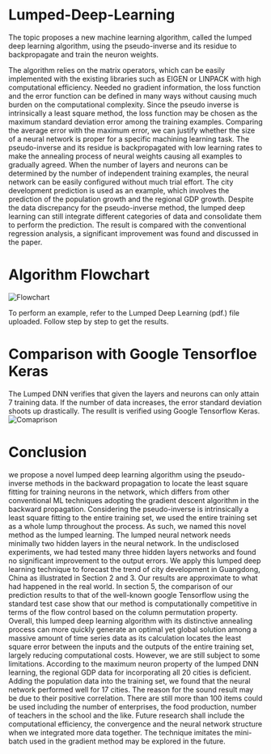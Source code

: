 # Lumped-Deep-Learning
The topic proposes a new machine learning algorithm, called the lumped deep learning algorithm, using the pseudo-inverse and its residue to backpropagate and train the neuron weights.


The algorithm relies on the matrix operators, which can be easily implemented with the existing libraries such as EIGEN or LINPACK with high computational efficiency. Needed no gradient information, the loss function and the error function can be defined in many ways without causing much burden on the computational complexity. Since the pseudo inverse is intrinsically a least square method, the loss function may be chosen as the maximum standard deviation error among the training examples. Comparing the average error with the maximum error, we can justify whether the size of a neural network is proper for a specific machining learning task. The pseudo-inverse and its residue is backpropagated with low learning rates to make the annealing process of neural weights causing all examples to gradually agreed. When the number of layers and neurons can be determined by the number of independent training examples, the neural network can be easily configured without much trial effort. The city development prediction is used as an example, which involves the prediction of the population growth and the regional GDP growth. Despite the data discrepancy for the pseudo-inverse method, the lumped deep learning can still integrate different categories of data and consolidate them to perform the prediction. The result is compared with the conventional regression analysis, a significant improvement was found and discussed in the paper.


# Algorithm Flowchart
![Flowchart](https://github.com/blackbriar07/Lumped-Deep-Learning/assets/64767006/25f09e15-1dbc-447f-b397-07584895e166)

To perform an example, refer to the Lumped Deep Learning (pdf.) file uploaded. Follow step by step to get the results.


# Comparison with Google Tensorfloe Keras
The Lumped DNN verifies that given the layers and neurons can only attain 7 training data. If the number of data increases, the error standard deviation shoots up drastically. The resullt is verified using Google Tensorflow Keras.
![Comaprison](https://github.com/blackbriar07/Lumped-Deep-Learning/assets/64767006/38ed5665-f376-433e-99b5-7155a86d08e0)

# Conclusion
we propose a novel lumped deep learning algorithm using the pseudo-inverse methods in the backward propagation to locate the least square fitting for training neurons in the network, which differs from other conventional ML techniques adopting the gradient descent algorithm in the backward propagation. Considering the pseudo-inverse is intrinsically a least square fitting to the entire training set, we used the entire training set as a whole lump throughout the process.  As such, we named this novel method as the lumped learning. 
The lumped neural network needs minimally two hidden layers in the neural network. In the undisclosed experiments, we had tested many three hidden layers networks and found no significant improvement to the output errors. We apply this lumped deep learning technique to forecast the trend of city development in Guangdong, China as illustrated in Section 2 and 3.  Our results are approximate to what had happened in the real world.  In section 5, the comparison of our prediction results to that of the well-known google Tensorflow using the standard test case show that our method is computationally competitive in terms of the flow control based on the column permutation property.
Overall, this lumped deep learning algorithm with its distinctive annealing process can more quickly generate an optimal yet global solution among a massive amount of time series data as its calculation locates the least square error between the inputs and the outputs of the entire training set, largely reducing computational costs.
     However, we are still subject to some limitations.  According to the maximum neuron property of the lumped DNN learning, the regional GDP data for incorporating all 20 cities is deficient. Adding the population data into the training set, we found that the neural network performed well for 17 cities. The reason for the sound result may be due to their positive correlation. There are still more than 100 items could be used including the number of enterprises, the food production, number of teachers in the school and the like. Future research shall include the computational efficiency, the convergence and the neural network structure when we integrated more data together. The technique imitates the mini-batch used in the gradient method may be explored in the future.  
